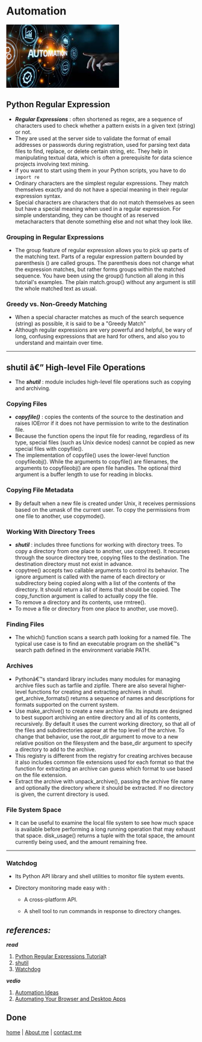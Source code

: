 # Automation

![image](../img3/Automation.jpeg)

## Python Regular Expression

- **_Regular Expressions_** : often shortened as regex, are a sequence of characters used to check whether a pattern exists in a given text (string) or not.
- They are used at the server side to validate the format of email addresses or passwords during registration, used for parsing text data files
  to find, replace, or delete certain string, etc. They help in manipulating textual data, which is often a prerequisite for data science
  projects involving text mining.
- if you want to start using them in your Python scripts, you have to do `import re`
- Ordinary characters are the simplest regular expressions. They match themselves exactly and do not have a special meaning in their regular expression syntax.
- Special characters are characters that do not match themselves as seen but have a special meaning when used in a regular expression. For simple understanding,
  they can be thought of as reserved metacharacters that denote something else and not what they look like.

### Grouping in Regular Expressions

- The group feature of regular expression allows you to pick up parts of the matching text. Parts of a regular expression pattern bounded by parenthesis () are
  called groups. The parenthesis does not change what the expression matches, but rather forms groups within the matched sequence. You have been using
  the group() function all along in this tutorial's examples. The plain match.group() without any argument is still the whole matched text as usual.

### Greedy vs. Non-Greedy Matching

- When a special character matches as much of the search sequence (string) as possible, it is said to be a "Greedy Match"
- Although regular expressions are very powerful and helpful, be wary of long, confusing expressions that are hard for others, and also you to understand and maintain over time.

---

## shutil â€” High-level File Operations

- The **_shutil_** : module includes high-level file operations such as copying and archiving.

### Copying Files

- **_copyfile()_** : copies the contents of the source to the destination and raises IOError if it does not have permission to write to the destination file.
- Because the function opens the input file for reading, regardless of its type, special files (such as Unix device nodes) cannot be copied as
  new special files with copyfile().
- The implementation of copyfile() uses the lower-level function copyfileobj(). While the arguments to copyfile() are filenames, the arguments to
  copyfileobj() are open file handles. The optional third argument is a buffer length to use for reading in blocks.

### Copying File Metadata

- By default when a new file is created under Unix, it receives permissions based on the umask of the current user. To copy the permissions from one file
  to another, use copymode().

### Working With Directory Trees

- **_shutil_** : includes three functions for working with directory trees. To copy a directory from one place to another, use copytree(). It recurses
  through the source directory tree, copying files to the destination. The destination directory must not exist in advance.
- copytree() accepts two callable arguments to control its behavior. The ignore argument is called with the name of each directory or subdirectory being
  copied along with a list of the contents of the directory. It should return a list of items that should be copied. The copy_function argument is called to
  actually copy the file.
- To remove a directory and its contents, use rmtree().
- To move a file or directory from one place to another, use move().

### Finding Files

- The which() function scans a search path looking for a named file. The typical use case is to find an executable program on the shellâ€™s search path
  defined in the environment variable PATH.

### Archives

- Pythonâ€™s standard library includes many modules for managing archive files such as tarfile and zipfile. There are also several higher-level
  functions for creating and extracting archives in shutil. get_archive_formats() returns a sequence of names and descriptions for formats supported on
  the current system.
- Use make_archive() to create a new archive file. Its inputs are designed to best support archiving an entire directory and all of its contents,
  recursively. By default it uses the current working directory, so that all of the files and subdirectories appear at the top level of the archive. To
  change that behavior, use the root_dir argument to move to a new relative position on the filesystem and the base_dir argument to specify a directory to
  add to the archive.
- This registry is different from the registry for creating archives because it also includes common file extensions used for each format
  so that the function for extracting an archive can guess which format to use based on the file extension.
- Extract the archive with unpack_archive(), passing the archive file name and optionally the directory where it should be extracted. If no directory is
  given, the current directory is used.

### File System Space

- It can be useful to examine the local file system to see how much space is available before performing a long running operation that may exhaust that
  space. disk_usage() returns a tuple with the total space, the amount currently being used, and the amount remaining free.

---

### Watchdog

- Its Python API library and shell utilities to monitor file system events.
- Directory monitoring made easy with :

  - A cross-platform API.

  - A shell tool to run commands in response to directory changes.

## **_references:_**

**_read_**

1. [Python Regular Expressions Tutorial](https://www.datacamp.com/community/tutorials/python-regular-expression-tutorial)t
1. [shutil](https://pymotw.com/3/shutil/)
1. [Watchdog](https://pythonhosted.org/watchdog/)

**_vedio_**

1. [Automation Ideas](https://www.youtube.com/watch?v=qbW6FRbaSl0&t=69s)
1. [ Automating Your Browser and Desktop Apps](https://www.youtube.com/watch?v=dZLyfbSQPXI)

## Done

[home](../README.md) | [About me](../about-me.md) | [contact me](../contact-me.md)
